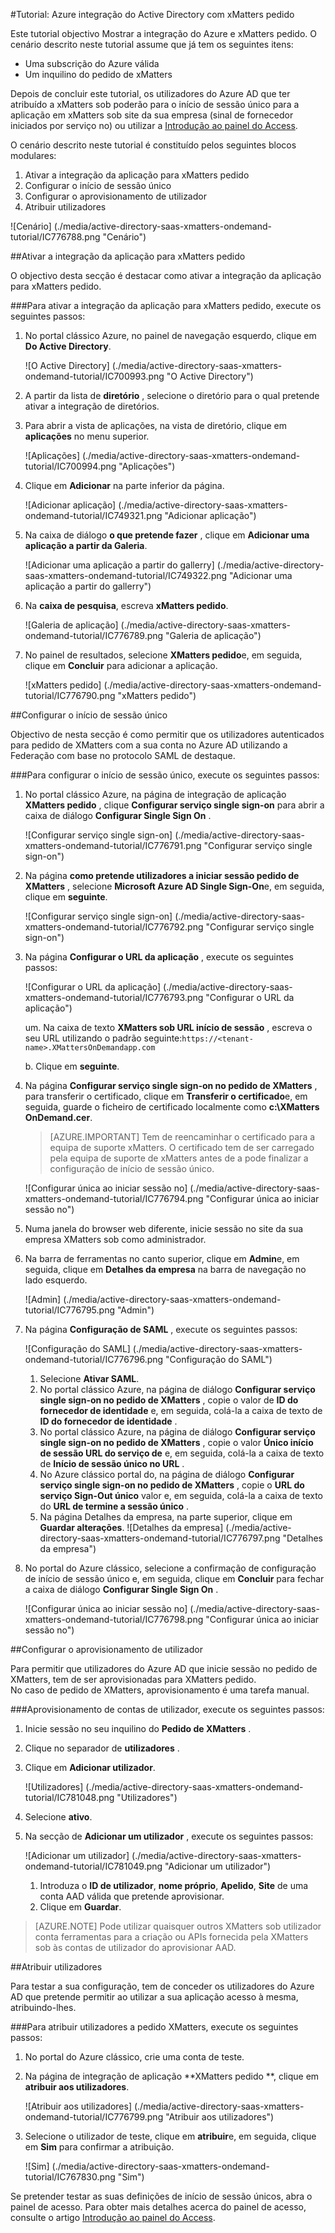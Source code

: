 <properties 
    pageTitle="Tutorial: Azure integração do Active Directory com xMatters sob | Microsoft Azure"
    description="Saiba como utilizar xMatters sob com o Azure Active Directory para permitir o início de sessão único, aprovisionamento automatizado e mais!" 
    services="active-directory" 
    authors="jeevansd"  
    documentationCenter="na" 
    manager="femila"/>
<tags 
    ms.service="active-directory" 
    ms.devlang="na" 
    ms.topic="article" 
    ms.tgt_pltfrm="na" 
    ms.workload="identity" 
    ms.date="09/09/2016" 
    ms.author="jeedes" />

#<a name="tutorial-azure-active-directory-integration-with-xmatters-ondemand"></a>Tutorial: Azure integração do Active Directory com xMatters pedido
  
Este tutorial objectivo Mostrar a integração do Azure e xMatters pedido. O cenário descrito neste tutorial assume que já tem os seguintes itens:

-   Uma subscrição do Azure válida
-   Um inquilino do pedido de xMatters
  
Depois de concluir este tutorial, os utilizadores do Azure AD que ter atribuído a xMatters sob poderão para o início de sessão único para a aplicação em xMatters sob site da sua empresa (sinal de fornecedor iniciados por serviço no) ou utilizar a [Introdução ao painel do Access](active-directory-saas-access-panel-introduction.md).
  
O cenário descrito neste tutorial é constituído pelos seguintes blocos modulares:

1.  Ativar a integração da aplicação para xMatters pedido
2.  Configurar o início de sessão único
3.  Configurar o aprovisionamento de utilizador
4.  Atribuir utilizadores

![Cenário] (./media/active-directory-saas-xmatters-ondemand-tutorial/IC776788.png "Cenário")

##<a name="enabling-the-application-integration-for-xmatters-ondemand"></a>Ativar a integração da aplicação para xMatters pedido
  
O objectivo desta secção é destacar como ativar a integração da aplicação para xMatters pedido.

###<a name="to-enable-the-application-integration-for-xmatters-ondemand-perform-the-following-steps"></a>Para ativar a integração da aplicação para xMatters pedido, execute os seguintes passos:

1.  No portal clássico Azure, no painel de navegação esquerdo, clique em **Do Active Directory**.

    ![O Active Directory] (./media/active-directory-saas-xmatters-ondemand-tutorial/IC700993.png "O Active Directory")

2.  A partir da lista de **diretório** , selecione o diretório para o qual pretende ativar a integração de diretórios.

3.  Para abrir a vista de aplicações, na vista de diretório, clique em **aplicações** no menu superior.

    ![Aplicações] (./media/active-directory-saas-xmatters-ondemand-tutorial/IC700994.png "Aplicações")

4.  Clique em **Adicionar** na parte inferior da página.

    ![Adicionar aplicação] (./media/active-directory-saas-xmatters-ondemand-tutorial/IC749321.png "Adicionar aplicação")

5.  Na caixa de diálogo **o que pretende fazer** , clique em **Adicionar uma aplicação a partir da Galeria**.

    ![Adicionar uma aplicação a partir do gallerry] (./media/active-directory-saas-xmatters-ondemand-tutorial/IC749322.png "Adicionar uma aplicação a partir do gallerry")

6.  Na **caixa de pesquisa**, escreva **xMatters pedido**.

    ![Galeria de aplicação] (./media/active-directory-saas-xmatters-ondemand-tutorial/IC776789.png "Galeria de aplicação")

7.  No painel de resultados, selecione **XMatters pedido**e, em seguida, clique em **Concluir** para adicionar a aplicação.

    ![xMatters pedido] (./media/active-directory-saas-xmatters-ondemand-tutorial/IC776790.png "xMatters pedido")

##<a name="configuring-single-sign-on"></a>Configurar o início de sessão único
  
Objectivo de nesta secção é como permitir que os utilizadores autenticados para pedido de XMatters com a sua conta no Azure AD utilizando a Federação com base no protocolo SAML de destaque.

###<a name="to-configure-single-sign-on-perform-the-following-steps"></a>Para configurar o início de sessão único, execute os seguintes passos:

1.  No portal clássico Azure, na página de integração de aplicação **XMatters pedido** , clique **Configurar serviço single sign-on** para abrir a caixa de diálogo **Configurar Single Sign On** .

    ![Configurar serviço single sign-on] (./media/active-directory-saas-xmatters-ondemand-tutorial/IC776791.png "Configurar serviço single sign-on")

2.  Na página **como pretende utilizadores a iniciar sessão pedido de XMatters** , selecione **Microsoft Azure AD Single Sign-On**e, em seguida, clique em **seguinte**.

    ![Configurar serviço single sign-on] (./media/active-directory-saas-xmatters-ondemand-tutorial/IC776792.png "Configurar serviço single sign-on")

3.  Na página **Configurar o URL da aplicação** , execute os seguintes passos:

    ![Configurar o URL da aplicação] (./media/active-directory-saas-xmatters-ondemand-tutorial/IC776793.png "Configurar o URL da aplicação")

    um. Na caixa de texto **XMatters sob URL início de sessão** , escreva o seu URL utilizando o padrão seguinte:`https://<tenant-name>.XMattersOnDemandapp.com`

    b. Clique em **seguinte**.


4.  Na página **Configurar serviço single sign-on no pedido de XMatters** , para transferir o certificado, clique em **Transferir o certificado**e, em seguida, guarde o ficheiro de certificado localmente como **c:\\XMatters OnDemand.cer**.

    >[AZURE.IMPORTANT] Tem de reencaminhar o certificado para a equipa de suporte xMatters. O certificado tem de ser carregado pela equipa de suporte de xMatters antes de a pode finalizar a configuração de início de sessão único.

    ![Configurar única ao iniciar sessão no] (./media/active-directory-saas-xmatters-ondemand-tutorial/IC776794.png "Configurar única ao iniciar sessão no")

5.  Numa janela do browser web diferente, inicie sessão no site da sua empresa XMatters sob como administrador.

6.  Na barra de ferramentas no canto superior, clique em **Admin**e, em seguida, clique em **Detalhes da empresa** na barra de navegação no lado esquerdo.

    ![Admin] (./media/active-directory-saas-xmatters-ondemand-tutorial/IC776795.png "Admin")

7.  Na página **Configuração de SAML** , execute os seguintes passos:

    ![Configuração do SAML] (./media/active-directory-saas-xmatters-ondemand-tutorial/IC776796.png "Configuração do SAML")

    1.  Selecione **Ativar SAML**.
    2.  No portal clássico Azure, na página de diálogo **Configurar serviço single sign-on no pedido de XMatters** , copie o valor de **ID do fornecedor de identidade** e, em seguida, colá-la a caixa de texto de **ID do fornecedor de identidade** .
    3.  No portal clássico Azure, na página de diálogo **Configurar serviço single sign-on no pedido de XMatters** , copie o valor **Único início de sessão URL do serviço de** e, em seguida, colá-la a caixa de texto de **Início de sessão único no URL** .
    4.  No Azure clássico portal do, na página de diálogo **Configurar serviço single sign-on no pedido de XMatters** , copie o **URL do serviço Sign-Out único** valor e, em seguida, colá-la a caixa de texto do **URL de termine a sessão único** .
    5.  Na página Detalhes da empresa, na parte superior, clique em **Guardar alterações**.
        ![Detalhes da empresa] (./media/active-directory-saas-xmatters-ondemand-tutorial/IC776797.png "Detalhes da empresa")

8.  No portal do Azure clássico, selecione a confirmação de configuração de início de sessão único e, em seguida, clique em **Concluir** para fechar a caixa de diálogo **Configurar Single Sign On** .

    ![Configurar única ao iniciar sessão no] (./media/active-directory-saas-xmatters-ondemand-tutorial/IC776798.png "Configurar única ao iniciar sessão no")

##<a name="configuring-user-provisioning"></a>Configurar o aprovisionamento de utilizador
  
Para permitir que utilizadores do Azure AD que inicie sessão no pedido de XMatters, tem de ser aprovisionadas para XMatters pedido.  
No caso de pedido de XMatters, aprovisionamento é uma tarefa manual.

###<a name="to-provision-a-user-accounts-perform-the-following-steps"></a>Aprovisionamento de contas de utilizador, execute os seguintes passos:

1.  Inicie sessão no seu inquilino do **Pedido de XMatters** .

2.  Clique no separador de **utilizadores** .

3.  Clique em **Adicionar utilizador**.

    ![Utilizadores] (./media/active-directory-saas-xmatters-ondemand-tutorial/IC781048.png "Utilizadores")

4.  Selecione **ativo**.

5.  Na secção de **Adicionar um utilizador** , execute os seguintes passos:

    ![Adicionar um utilizador] (./media/active-directory-saas-xmatters-ondemand-tutorial/IC781049.png "Adicionar um utilizador")

    1.  Introduza o **ID de utilizador**, **nome próprio**, **Apelido**, **Site** de uma conta AAD válida que pretende aprovisionar.
    2.  Clique em **Guardar**.

>[AZURE.NOTE] Pode utilizar quaisquer outros XMatters sob utilizador conta ferramentas para a criação ou APIs fornecida pela XMatters sob às contas de utilizador do aprovisionar AAD.

##<a name="assigning-users"></a>Atribuir utilizadores
  
Para testar a sua configuração, tem de conceder os utilizadores do Azure AD que pretende permitir ao utilizar a sua aplicação acesso à mesma, atribuindo-lhes.

###<a name="to-assign-users-to-xmatters-ondemand-perform-the-following-steps"></a>Para atribuir utilizadores a pedido XMatters, execute os seguintes passos:

1.  No portal do Azure clássico, crie uma conta de teste.

2.  Na página de integração de aplicação **XMatters pedido **, clique em **atribuir aos utilizadores**.

    ![Atribuir aos utilizadores] (./media/active-directory-saas-xmatters-ondemand-tutorial/IC776799.png "Atribuir aos utilizadores")

3.  Selecione o utilizador de teste, clique em **atribuir**e, em seguida, clique em **Sim** para confirmar a atribuição.

    ![Sim] (./media/active-directory-saas-xmatters-ondemand-tutorial/IC767830.png "Sim")
  
Se pretender testar as suas definições de início de sessão únicos, abra o painel de acesso. Para obter mais detalhes acerca do painel de acesso, consulte o artigo [Introdução ao painel do Access](active-directory-saas-access-panel-introduction.md).